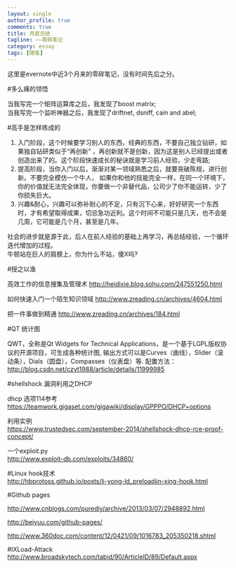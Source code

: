 ```yaml
---
layout: single
author_profile: true
comments: true
title: 月底总结
tagline: ——零碎笔记
category: essay
tags: [随笔]
---
```

这里是evernote中近3个月来的零碎笔记，没有时间先后之分。

#多么痛的领悟

当我写完一个矩阵运算库之后，我发现了boost matrix;  
当我写完一个监听神器之后，我发现了driftnet, dsniff, cain and abel;  

#高手是怎样练成的
1. 入门阶段，这个时候要学习别人的东西，经典的东西，不要自己独立钻研，如果独自钻研类似于“再创新”
，再创新就不是创新，因为这是别人已经提出或者创造出来了的。这个阶段快速成长的秘诀就是学习前人经验，少走弯路;  
2. 提高阶段，当你入门以后，渐渐对某一领域熟悉之后，就要突破陈规，进行创新。不要完全模仿一个牛人，
如果你和他的技能完全一样，在同一个环境下，你的价值就无法完全体现，你要做一个非替代品，公司少了你不能运转，少了你损失巨大。   
3. 兴趣&耐心，兴趣可以弥补耐心的不足，只有沉下心来，好好研究一个东西时，才有希望取得成果，切忌急功近利。这个时间不可能只是几天，也不会是几周，它可能是几个月，甚至是几年。  


社会的进步就是源于此，后人在前人经验的基础上再学习，再总结经验，一个循环迭代增加的过程。  
牛顿站在巨人的肩膀上，你为什么不站，傻X吗?  


#授之以渔

高效工作的信息搜集及管理术
http://heidixie.blog.sohu.com/247551250.html

如何快速入门一个陌生知识领域
http://www.zreading.cn/archives/4604.html

把一件事做到精通
http://www.zreading.cn/archives/184.html

#QT 统计图

QWT，全称是Qt Widgets for Technical Applications，是一个基于LGPL版权协议的开源项目，可生成各种统计图, 输出方式可以是Curves（曲线），Slider（滚动条），Dials（圆盘），Compasses（仪表盘）等. 
配置方法：http://blog.csdn.net/czyt1988/article/details/11999985


#shellshock 漏洞利用之DHCP

dhcp 选项114参考  
https://teamwork.gigaset.com/gigawiki/display/GPPPO/DHCP+options  

利用实例  
https://www.trustedsec.com/september-2014/shellshock-dhcp-rce-proof-concept/  

一个exploit.py  
http://www.exploit-db.com/exploits/34860/  


#Linux hook技术  
http://hbprotoss.github.io/posts/li-yong-ld_preloadjin-xing-hook.html

#Github pages

http://www.cnblogs.com/purediy/archive/2013/03/07/2948892.html  

http://beiyuu.com/github-pages/  

http://www.360doc.com/content/12/0421/09/1016783_205350218.shtml  

#IXLoad-Attack
http://www.broadskytech.com/tabid/90/ArticleID/89/Default.aspx  
